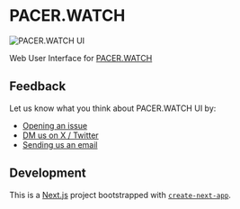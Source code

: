 # PACER.WATCH

![PACER.WATCH UI](https://pacer.watch/screenshot.png)

Web User Interface for [PACER.WATCH](https://pacer.watch/)

## Feedback

Let us know what you think about PACER.WATCH UI by:

- [Opening an issue](https://github.com/kitayoshi/pacer-watch-ui/issues/new/choose)
- [DM us on X / Twitter](https://x.com/kitayoshi_son)
- [Sending us an email](mailto:midare@utakana.de?subject=PACER.WATCH%20Feedback)

## Development

This is a [Next.js](https://nextjs.org/) project bootstrapped with [`create-next-app`](https://github.com/vercel/next.js/tree/canary/packages/create-next-app).
